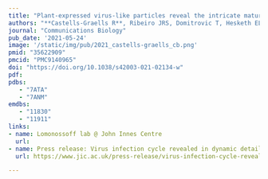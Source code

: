 ```yaml
---
title: "Plant-expressed virus-like particles reveal the intricate maturation process of a eukaryotic virus"
authors: "**Castells-Graells R**, Ribeiro JRS, Domitrovic T, Hesketh EL, Scarff CA, Johnson JE, Ranson NA, Lawson DM, Lomonossoff GP"
journal: "Communications Biology"
pub_date: '2021-05-24'
image: '/static/img/pub/2021_castells-graells_cb.png'
pmid: "35622909"
pmcid: "PMC9140965"
doi: "https://doi.org/10.1038/s42003-021-02134-w"
pdf: 
pdbs:
   - "7ATA"
   - "7ANM"
emdbs:
   - "11830"
   - "11911"
links:
- name: Lomonossoff lab @ John Innes Centre
  url:
- name: Press release: Virus infection cycle revealed in dynamic detail
  url: https://www.jic.ac.uk/press-release/virus-infection-cycle-revealed-in-dynamic-detail/

---
```

